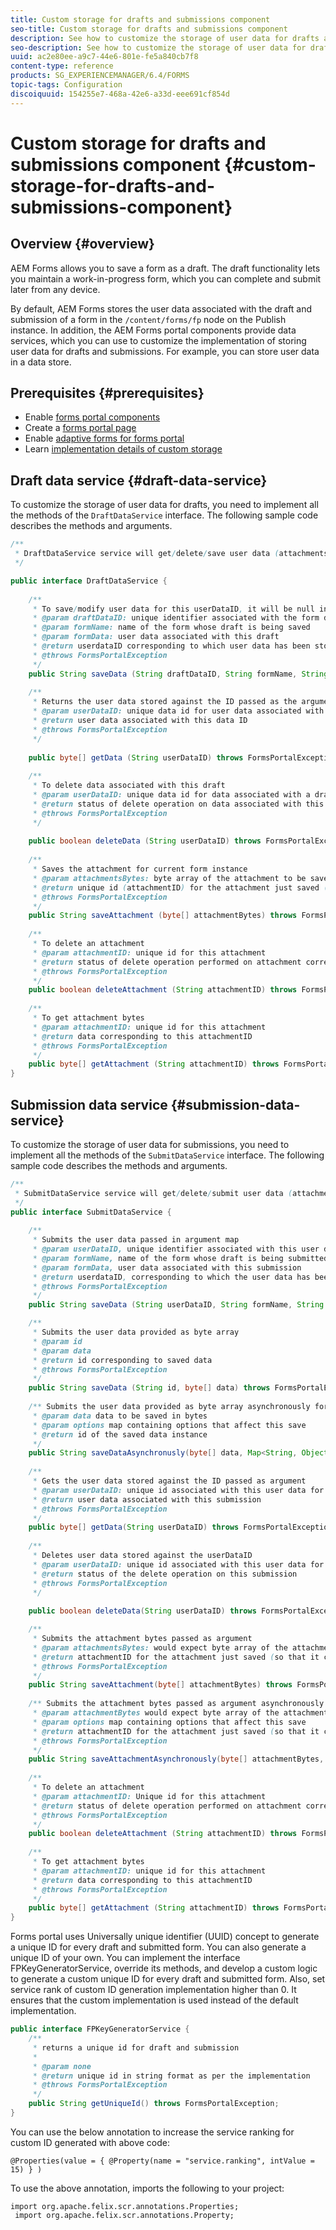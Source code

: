 ```yaml
---
title: Custom storage for drafts and submissions component
seo-title: Custom storage for drafts and submissions component
description: See how to customize the storage of user data for drafts and submissions.
seo-description: See how to customize the storage of user data for drafts and submissions.
uuid: ac2e80ee-a9c7-44e6-801e-fe5a840cb7f8
content-type: reference
products: SG_EXPERIENCEMANAGER/6.4/FORMS
topic-tags: Configuration
discoiquuid: 154255e7-468a-42e6-a33d-eee691cf854d
---
```


# Custom storage for drafts and submissions component {#custom-storage-for-drafts-and-submissions-component}

## Overview {#overview}

AEM Forms allows you to save a form as a draft. The draft functionality lets you maintain a work-in-progress form, which you can complete and submit later from any device.

By default, AEM Forms stores the user data associated with the draft and submission of a form in the `/content/forms/fp` node on the Publish instance. In addition, the AEM Forms portal components provide data services, which you can use to customize the implementation of storing user data for drafts and submissions. For example, you can store user data in a data store.

## Prerequisites  {#prerequisites}

* Enable [forms portal components](/help/forms/using/enabling-forms-portal-components.md) 
* Create a [forms portal page](/help/forms/using/creating-form-portal-page.md) 
* Enable [adaptive forms for forms portal](/help/forms/using/draft-submission-component.md)
* Learn [implementation details of custom storage](/help/forms/using/draft-submission-component.md#customizing-the-storage)

## Draft data service {#draft-data-service}

To customize the storage of user data for drafts, you need to implement all the methods of the `DraftDataService` interface. The following sample code describes the methods and arguments.

```java
/**
 * DraftDataService service will get/delete/save user data (attachments and form data) filled with a draft instance of Form  
 */

public interface DraftDataService {
    
    /**
     * To save/modify user data for this userDataID, it will be null in case of creation 
     * @param draftDataID: unique identifier associated with the form data
     * @param formName: name of the form whose draft is being saved
     * @param formData: user data associated with this draft
     * @return userdataID corresponding to which user data has been stored and which can be used later to retrieve this user data
     * @throws FormsPortalException
     */
    public String saveData (String draftDataID, String formName, String formData) throws FormsPortalException;
     
    /**
     * Returns the user data stored against the ID passed as the argument
     * @param userDataID: unique data id for user data associated with a draft
     * @return user data associated with this data ID
     * @throws FormsPortalException
     */
     
    public byte[] getData (String userDataID) throws FormsPortalException;
     
    /**
     * To delete data associated with this draft
     * @param userDataID: unique data id for data associated with a draft
     * @return status of delete operation on data associated with this draft 
     * @throws FormsPortalException
     */
     
    public boolean deleteData (String userDataID) throws FormsPortalException;
     
    /**
     * Saves the attachment for current form instance
     * @param attachmentsBytes: byte array of the attachment to be saved
     * @return unique id (attachmentID) for the attachment just saved (so that it could be retrieved later)
     * @throws FormsPortalException
     */
    public String saveAttachment (byte[] attachmentBytes) throws FormsPortalException;
     
    /**
     * To delete an attachment
     * @param attachmentID: unique id for this attachment
     * @return status of delete operation performed on attachment corresponding to this attachment ID
     * @throws FormsPortalException
     */
    public boolean deleteAttachment (String attachmentID) throws FormsPortalException;
     
    /**
     * To get attachment bytes
     * @param attachmentID: unique id for this attachment
     * @return data corresponding to this attachmentID
     * @throws FormsPortalException
     */
    public byte[] getAttachment (String attachmentID) throws FormsPortalException;
}
```

## Submission data service {#submission-data-service}

To customize the storage of user data for submissions, you need to implement all the methods of the `SubmitDataService` interface. The following sample code describes the methods and arguments.

```java
/**
 * SubmitDataService service will get/delete/submit user data (attachments and form data) filled with a submission of Form  
 */
public interface SubmitDataService {
    
    /**
     * Submits the user data passed in argument map
     * @param userDataID, unique identifier associated with this user data
     * @param formName, name of the form whose draft is being submitted
     * @param formData, user data associated with this submission
     * @return userdataID, corresponding to which the user data has been stored and which can be used later to retrieve this data
     * @throws FormsPortalException
     */
    public String saveData (String userDataID, String formName, String formData) throws FormsPortalException;

    /**
     * Submits the user data provided as byte array
     * @param id
     * @param data
     * @return id corresponding to saved data
     * @throws FormsPortalException
     */
    public String saveData (String id, byte[] data) throws FormsPortalException;
    
    /** Submits the user data provided as byte array asynchronously for the user name provided in the options map 
     * @param data data to be saved in bytes
     * @param options map containing options that affect this save
     * @return id of the saved data instance
     */
    public String saveDataAsynchronusly(byte[] data, Map<String, Object> options) throws FormsPortalException; 
     
    /**
     * Gets the user data stored against the ID passed as argument
     * @param userDataID: unique id associated with this user data for this submission
     * @return user data associated with this submission
     * @throws FormsPortalException
     */
    public byte[] getData(String userDataID) throws FormsPortalException;
     
    /**
     * Deletes user data stored against the userDataID
     * @param userDataID: unique id associated with this user data for this submission
     * @return status of the delete operation on this submission
     * @throws FormsPortalException
     */
     
    public boolean deleteData(String userDataID) throws FormsPortalException;

    /**
     * Submits the attachment bytes passed as argument
     * @param attachmentsBytes: would expect byte array of the attachment for this submission
     * @return attachmentID for the attachment just saved (so that it could be retrieved later) 
     * @throws FormsPortalException
     */
    public String saveAttachment(byte[] attachmentBytes) throws FormsPortalException;
    
    /** Submits the attachment bytes passed as argument asynchronously for the user id provided in options map.
     * @param attachmentBytes would expect byte array of the attachment for this submission
     * @param options map containing options that affect this save
     * @return attachmentID for the attachment just saved (so that it could be retrieved later)
     * @throws FormsPortalException
     */
    public String saveAttachmentAsynchronously(byte[] attachmentBytes, Map<String, Object> options) throws FormsPortalException;
 
    /**
     * To delete an attachment
     * @param attachmentID: Unique id for this attachment
     * @return status of delete operation performed on attachment corresponding to this attachment ID
     * @throws FormsPortalException
     */
    public boolean deleteAttachment (String attachmentID) throws FormsPortalException;
     
    /**
     * To get attachment bytes
     * @param attachmentID: unique id for this attachment
     * @return data corresponding to this attachmentID
     * @throws FormsPortalException
     */
    public byte[] getAttachment (String attachmentID) throws FormsPortalException;
}
```

Forms portal uses Universally unique identifier (UUID) concept to generate a unique ID for every draft and submitted form. You can also generate a unique ID of your own. You can implement the interface FPKeyGeneratorService, override its methods, and develop a custom logic to generate a custom unique ID for every draft and submitted form. Also, set service rank of custom ID generation implementation higher than 0. It ensures that the custom implementation is used instead of the default implementation.

```java
public interface FPKeyGeneratorService {
    /**
     * returns a unique id for draft and submission
     *
     * @param none
     * @return unique id in string format as per the implementation
     * @throws FormsPortalException
     */
    public String getUniqueId() throws FormsPortalException;
}
```

You can use the below annotation to increase the service ranking for custom ID generated with above code:

`@Properties(value = { @Property(name = "service.ranking", intValue = 15) } )`

To use the above annotation, imports the following to your project:

```
import org.apache.felix.scr.annotations.Properties;
 import org.apache.felix.scr.annotations.Property;
```

